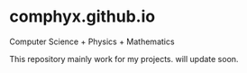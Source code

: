# comphyx.github.io
Computer Science + Physics + Mathematics

This repository mainly work for my projects.
will update soon.
